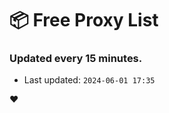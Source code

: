 # :package: Free Proxy List
### Updated every 15 minutes.

- Last updated: `2024-06-01 17:35`

:heart:
